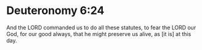 # Deuteronomy 6:24

And the LORD commanded us to do all these statutes, to fear the LORD our God, for our good always, that he might preserve us alive, as [it is] at this day.